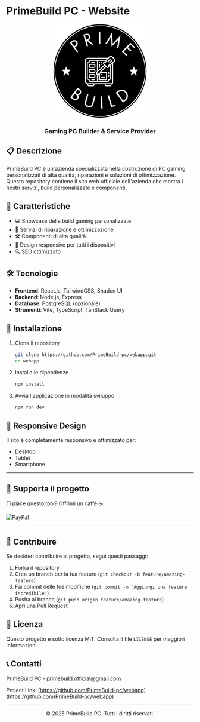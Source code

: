 # PrimeBuild PC - Website

<div align="center">
  <img src="public/logo.png" alt="PrimeBuild PC Logo" width="250">
  <h3>Gaming PC Builder & Service Provider</h3>
</div>

## 📋 Descrizione

PrimeBuild PC è un'azienda specializzata nella costruzione di PC gaming personalizzati di alta qualità, riparazioni e soluzioni di ottimizzazione. Questo repository contiene il sito web ufficiale dell'azienda che mostra i nostri servizi, build personalizzate e componenti.

## 🚀 Caratteristiche

- 💻 Showcase delle build gaming personalizzate
- 🔧 Servizi di riparazione e ottimizzazione
- 🛠️ Componenti di alta qualità
- 📱 Design responsive per tutti i dispositivi
- 🔍 SEO ottimizzato

## 🛠️ Tecnologie

- **Frontend**: React.js, TailwindCSS, Shadcn UI
- **Backend**: Node.js, Express
- **Database**: PostgreSQL (opzionale)
- **Strumenti**: Vite, TypeScript, TanStack Query

## 🚀 Installazione

1. Clona il repository
   ```bash
   git clone https://github.com/PrimeBuild-pc/webapp.git
   cd webapp
   ```

2. Installa le dipendenze
   ```bash
   npm install
   ```

3. Avvia l'applicazione in modalità sviluppo
   ```bash
   npm run dev
   ```

## 📱 Responsive Design

Il sito è completamente responsivo e ottimizzato per:
- Desktop
- Tablet
- Smartphone

---

## 💖 Supporta il progetto

Ti piace questo tool? Offrimi un caffè ☕:

[![PayPal](https://img.shields.io/badge/Supporta%20su-PayPal-blue?logo=paypal)](https://paypal.me/PrimeBuildOfficial?country.x=IT&locale.x=it_IT)

---

## 🤝 Contribuire

Se desideri contribuire al progetto, segui questi passaggi:

1. Forka il repository
2. Crea un branch per la tua feature (`git checkout -b feature/amazing-feature`)
3. Fai commit delle tue modifiche (`git commit -m 'Aggiungi una feature incredibile'`)
4. Pusha al branch (`git push origin feature/amazing-feature`)
5. Apri una Pull Request

## 📜 Licenza

Questo progetto è sotto licenza MIT. Consulta il file `LICENSE` per maggiori informazioni.

## 📞 Contatti

PrimeBuild PC - [primebuild.official@gmail.com](mailto:primebuild.official@gmail.com)

Project Link: [https://github.com/PrimeBuild-pc/webapp](https://github.com/PrimeBuild-pc/webapp)

---

<div align="center">
  <p>© 2025 PrimeBuild PC. Tutti i diritti riservati.</p>
</div>
